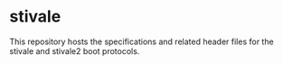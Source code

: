 # stivale

This repository hosts the specifications and related header files for the stivale and stivale2 boot protocols.
